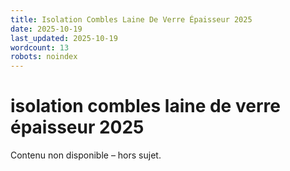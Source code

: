 ```yaml
---
title: Isolation Combles Laine De Verre Épaisseur 2025
date: 2025-10-19
last_updated: 2025-10-19
wordcount: 13
robots: noindex
---
```


# isolation combles laine de verre épaisseur 2025

Contenu non disponible – hors sujet.